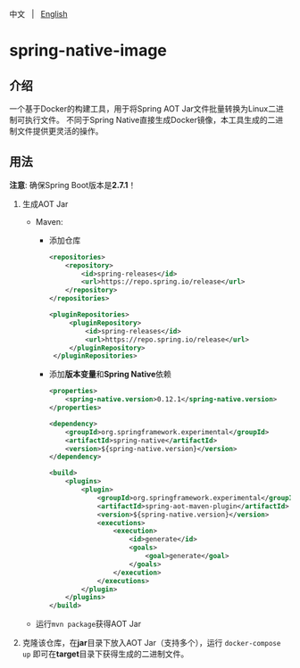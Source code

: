 中文 &nbsp; | &nbsp; [English](README.md)

# spring-native-image

## 介绍

一个基于Docker的构建工具，用于将Spring AOT Jar文件批量转换为Linux二进制可执行文件。
不同于Spring Native直接生成Docker镜像，本工具生成的二进制文件提供更灵活的操作。

## 用法

**注意**: 确保Spring Boot版本是**2.7.1**！

1. 生成AOT Jar
   + Maven:
     + 添加仓库
         ```xml
         <repositories>
             <repository>
                 <id>spring-releases</id>
                 <url>https://repo.spring.io/release</url>
             </repository>
         </repositories>
         ```
   
         ```xml
         <pluginRepositories>
              <pluginRepository>
                  <id>spring-releases</id>
                  <url>https://repo.spring.io/release</url>
              </pluginRepository>
          </pluginRepositories>
         ```

     + 添加**版本变量**和**Spring Native**依赖
         ```xml
         <properties>
             <spring-native.version>0.12.1</spring-native.version>
         </properties>
         ```
         ```xml
         <dependency>
             <groupId>org.springframework.experimental</groupId>
             <artifactId>spring-native</artifactId>
             <version>${spring-native.version}</version>
         </dependency>
         ```
         ```xml
         <build>
             <plugins>
                 <plugin>
                     <groupId>org.springframework.experimental</groupId>
                     <artifactId>spring-aot-maven-plugin</artifactId>
                     <version>${spring-native.version}</version>
                     <executions>
                         <execution>
                             <id>generate</id>
                             <goals>
                                 <goal>generate</goal>
                             </goals>
                         </execution>
                     </executions>
                 </plugin>
             </plugins>
         </build>
         ```
   + 运行`mvn package`获得AOT Jar

2. 克隆该仓库，在**jar**目录下放入AOT Jar（支持多个），运行 `docker-compose up` 即可在**target**目录下获得生成的二进制文件。
